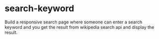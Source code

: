 # search-keyword
Build a responsive search page where someone can enter a search keyword and you get the result from wikipedia search api and display the result.

